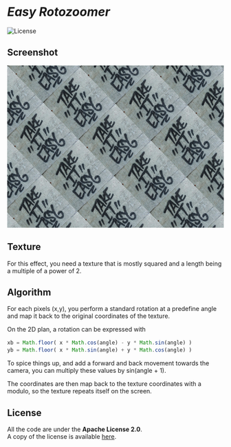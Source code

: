 # *Easy Rotozoomer*

![License](https://img.shields.io/badge/license-Apache--2.0-blue.svg?style=flat-square)

## **Screenshot**

![screenshot](../../images/screenshot/ts-rotozoom.screenshot.png)

## **Texture**

For this effect, you need a texture that is mostly squared and a length being a multiple of a
power of 2.

## **Algorithm**

For each pixels (x,y), you perform a standard rotation at a predefine angle and map it back to 
the original coordinates of the texture.

On the 2D plan, a rotation can be expressed with

``` javascript
xb = Math.floor( x * Math.cos(angle) - y * Math.sin(angle) )
yb = Math.floor( x * Math.sin(angle) + y * Math.cos(angle) )
```

To spice things up, and add a forward and back movement towards the camera, you can multiply these
values by sin(angle + 1).

The coordinates are then map back to the texture coordinates with a modulo, so the texture repeats
itself on the screen.

## **License**

All the code are under the **Apache License 2.0**.  
A copy of the license is available [here](https://choosealicense.com/licenses/apache-2.0/).
